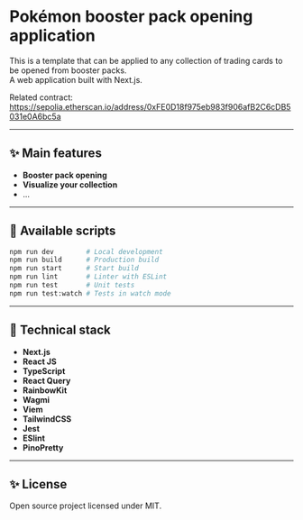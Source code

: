 # Pokémon booster pack opening application

This is a template that can be applied to any collection of trading cards to be opened from booster packs.\
A web application built with Next.js.

Related contract: https://sepolia.etherscan.io/address/0xFE0D18f975eb983f906afB2C6cDB5031e0A6bc5a

---

## ✨ Main features

- **Booster pack opening**
- **Visualize your collection**
- ...

---

## 📆 Available scripts

```bash
npm run dev        # Local development
npm run build      # Production build
npm run start      # Start build
npm run lint       # Linter with ESLint
npm run test       # Unit tests
npm run test:watch # Tests in watch mode
```

---

## 🔗 Technical stack

- **Next.js**
- **React JS**
- **TypeScript**
- **React Query**
- **RainbowKit**
- **Wagmi**
- **Viem**
- **TailwindCSS**
- **Jest**
- **ESlint**
- **PinoPretty**

---

## ✨ License

Open source project licensed under MIT.
